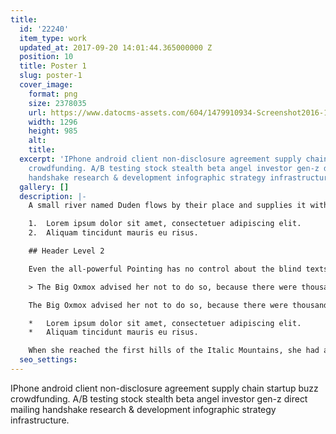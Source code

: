 ```yaml
---
title:
  id: '22240'
  item_type: work
  updated_at: 2017-09-20 14:01:44.365000000 Z
  position: 10
  title: Poster 1
  slug: poster-1
  cover_image:
    format: png
    size: 2378035
    url: https://www.datocms-assets.com/604/1479910934-Screenshot2016-11-2315.21.33.png
    width: 1296
    height: 985
    alt: 
    title: 
  excerpt: 'IPhone android client non-disclosure agreement supply chain startup buzz
    crowdfunding. A/B testing stock stealth beta angel investor gen-z direct mailing
    handshake research & development infographic strategy infrastructure. '
  gallery: []
  description: |-
    A small river named Duden flows by their place and supplies it with the necessary regelialia. It is a paradisematic country, in which roasted parts of sentences fly into your mouth.

    1.  Lorem ipsum dolor sit amet, consectetuer adipiscing elit.
    2.  Aliquam tincidunt mauris eu risus.

    ## Header Level 2

    Even the all-powerful Pointing has no control about the blind texts it is an almost unorthographic life One day however a small line of blind text by the name of Lorem Ipsum decided to leave for the far World of Grammar.

    > The Big Oxmox advised her not to do so, because there were thousands of bad Commas, wild Question Marks and devious Semikoli, but the Little Blind Text didn’t listen. She packed her seven versalia, put her initial into the belt and made herself on the way.

    The Big Oxmox advised her not to do so, because there were thousands of bad Commas, wild Question Marks and devious Semikoli, but the Little Blind Text didn’t listen. She packed her seven versalia, put her initial into the belt and made herself on the way.

    *   Lorem ipsum dolor sit amet, consectetuer adipiscing elit.
    *   Aliquam tincidunt mauris eu risus.

    When she reached the first hills of the Italic Mountains, she had a last view back on the skyline of her hometown Bookmarksgrove, the headline of Alphabet Village and the subline of her own road, the Line Lane. Pityful a rethoric question ran over her cheek.
  seo_settings: 
---
```


IPhone android client non-disclosure agreement supply chain startup buzz crowdfunding. A/B testing stock stealth beta angel investor gen-z direct mailing handshake research & development infographic strategy infrastructure. 